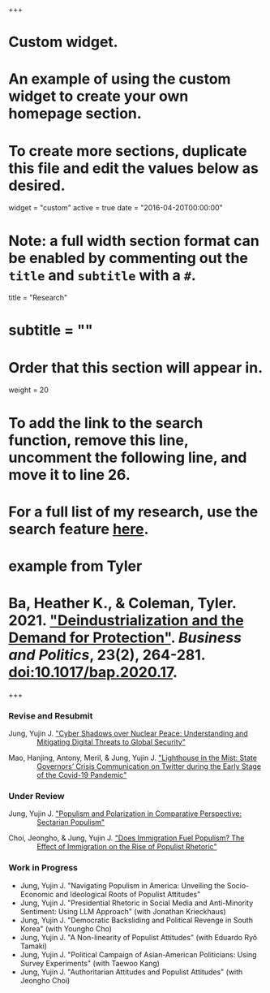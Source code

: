 +++
# Custom widget.
# An example of using the custom widget to create your own homepage section.
# To create more sections, duplicate this file and edit the values below as desired.
widget = "custom"
active = true
date = "2016-04-20T00:00:00"

# Note: a full width section format can be enabled by commenting out the `title` and `subtitle` with a `#`.
title = "Research"
# subtitle = ""


# Order that this section will appear in.
weight = 20

# To add the link to the search function, remove this line, uncomment the following line, and move it to line 26.
# For a full list of my research, use the search feature [here](https://www.jacobauthement.com/publication).

# example from Tyler
# Ba, Heather K., & Coleman, Tyler. 2021. ["Deindustrialization and the Demand for Protection"](https://www.tyler-coleman.com/publication/bacoleman2021). _Business and Politics_, 23(2), 264-281. [doi:10.1017/bap.2020.17](https://doi.org/10.1017/bap.2020.17).


+++

### Revise and Resubmit 
<div style="padding-left: 4em; text-indent: -4em;">
<p> Jung, Yujin J. <a href="https://www.yujinjuliajung.com/publication/JungURa"> "Cyber Shadows over Nuclear Peace: Understanding and Mitigating Digital Threats to Global Security"</a> </p>
<p> Mao, Hanjing, Antony, Meril, & Jung, Yujin J. <a href="https://www.yujinjuliajung.com/publication/MaoAntonyJungUR"> "Lighthouse in the Mist: State Governors’ Crisis Communication on Twitter during the Early Stage of the Covid-19 Pandemic"</a>  </p>
</div>

### Under Review

<div style="padding-left: 4em; text-indent: -4em;">
<p> Jung, Yujin J. <a href="https://www.yujinjuliajung.com/publication/JungURa"> "Populism and Polarization in Comparative Perspective: Sectarian Populism"</a> </p>
<p> Choi, Jeongho, & Jung, Yujin J. <a href="https://www.yujinjuliajung.com/publication/JungURa"> "Does Immigration Fuel Populism? The Effect of Immigration on the Rise of Populist Rhetoric"</a>  </p>
</div>


### Work in Progress
+ Jung, Yujin J. "Navigating Populism in America: Unveiling the Socio-Economic and Ideological Roots of Populist Attitudes"
+ Jung, Yujin J. "Presidential Rhetoric in Social Media and Anti-Minority Sentiment: Using LLM Approach" (with Jonathan Krieckhaus) 
+ Jung, Yujin J. "Democratic Backsliding and Political Revenge in South Korea"  (with Youngho Cho) 
+ Jung, Yujin J. "A Non-linearity of Populist Attitudes"  (with Eduardo Ryô Tamaki) 
+ Jung, Yujin J. "Political Campaign of Asian-American Politicians: Using Survey Experiments" (with Taewoo Kang) 
+ Jung, Yujin J. "Authoritarian Attitudes and Populist Attitudes" (with  Jeongho Choi) 

